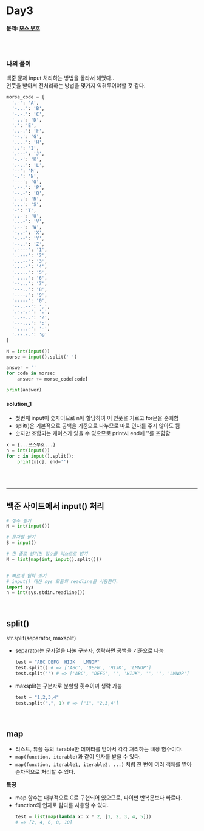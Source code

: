 # Day3

**문제: [모스 부호](https://www.acmicpc.net/problem/29701)**

<br/>
<br/>



### 나의 풀이
백준 문제 input 처리하는 방법을 몰라서 해맸다..  
인풋을 받아서 전처리하는 방법을 몇가지 익혀두어야할 것 같다.
```python
morse_code = {
  '.-': 'A',
  '-...': 'B',
  '-.-.': 'C',
  '-..': 'D',
  '.': 'E',
  '..-.': 'F',
  '--.': 'G',
  '....': 'H',
  '..': 'I',
  '.---': 'J',
  '-.-': 'K',
  '.-..': 'L',
  '--': 'M',
  '-.': 'N',
  '---': 'O',
  '.--.': 'P',
  '--.-': 'Q',
  '.-.': 'R',
  '...': 'S',
  '-': 'T',
  '..-': 'U',
  '...-': 'V',
  '.--': 'W',
  '-..-': 'X',
  '-.--': 'Y',
  '--..': 'Z',
  '.----': '1',
  '..---': '2',
  '...--': '3',
  '....-': '4',
  '.....': '5',
  '-....': '6',
  '--...': '7',
  '---..': '8',
  '----.': '9',
  '-----': '0',
  '--..--': ',',
  '.-.-.-': '.',
  '..--..': '?',
  '---...': ':',
  '-....-': '-',
  '.--.-.': '@'
}

N = int(input())
morse = input().split(' ')

answer = ''
for code in morse:
    answer += morse_code[code]

print(answer)
```

#### solution_1
- 첫번째 input이 숫자이므로 n에 할당하여 이 인풋을 거르고 for문을 순회함
- split()은 기본적으로 공백을 기준으로 나누므로 따로 인자를 주지 않아도 됨
- 숫자만 조합되는 케이스가 있을 수 있으므로 print시 end에 ''를 포함함
```python
x = {...모스부호...}
n = int(input())
for c in input().split():
    print(x[c], end='')
```

<br/>
<br/>

---
## 백준 사이트에서 input() 처리
```python
# 정수 받기
N = int(input())

# 문자열 받기
S = input()

# 한 줄로 넘겨진 정수를 리스트로 받기
N = list(map(int, input().split()))


# 빠르게 입력 받기
# input() 대신 sys 모듈의 readline을 사용한다.
import sys
n = int(sys.stdin.readline()) 
```

<br/>

## split()
str.split(separator, maxsplit)
- separator는 문자열을 나눌 구분자, 생략하면 공백을 기준으로 나눔
  ```python
  test = "ABC DEFG  HIJK   LMNOP"
  test.split() # => ['ABC', 'DEFG', 'HIJK', 'LMNOP']
  test.split('') # => ['ABC', 'DEFG', '', 'HIJK', '', '', 'LMNOP']
  ```
- maxsplit는 구분자로 분할할 횟수이며 생략 가능  
  ```python
  test = "1,2,3,4"
  test.split(",", 1) # => ["1", "2,3,4"]   
  ```

<br/>

## map
- 리스트, 튜플 등의 iterable한 데이터를 받아서 각각 처리하는 내장 함수이다.
- `map(function, iterable)`과 같이 인자를 받을 수 있다.  
- `map(function, iterable1, iterable2, ...)` 처럼 한 번에 여러 객체를 받아 순차적으로 처리할 수 있다.  

**특징**
- map 함수는 내부적으로 C로 구현되어 있으므로, 파이썬 반복문보다 빠르다.
- function의 인자로 람다를 사용할 수 있다.
    ```python
    test = list(map(lambda x: x * 2, [1, 2, 3, 4, 5]))
    # => [2, 4, 6, 8, 10]
    ```

